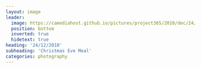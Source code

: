 ```yaml
---
layout: image
leader:
  image: https://camediahost.github.io/pictures/project365/2010/dec/24/241210.jpg
  position: bottom
  inverted: true
  hidetext: true
heading: '24/12/2010'
subheading: 'Christmas Eve Meal'
categories: photography
---
```

